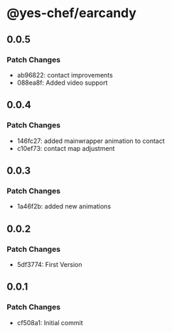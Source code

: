 # @yes-chef/earcandy

## 0.0.5

### Patch Changes

- ab96822: contact improvements
- 088ea8f: Added video support

## 0.0.4

### Patch Changes

- 146fc27: added mainwrapper animation to contact
- c10ef73: contact map adjustment

## 0.0.3

### Patch Changes

- 1a46f2b: added new animations

## 0.0.2

### Patch Changes

- 5df3774: First Version

## 0.0.1

### Patch Changes

- cf508a1: Initial commit
